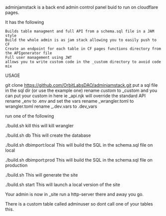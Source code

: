adminjamstack is a back end admin control panel buid to run on cloudflare pages.

It has the following

    Builds table managment and full API from a schema.sql file in a JAM style
    Build the whole admin is as jam stack allowing you to easily push to CF
    Create an endpoint for each table in CF pages functions directory from the APIgenerator file
    Full user management using JWT
    allows you to write custom code in the _custom directory to avoid code mix

USAGE

git clone https://github.com/OrbitLabsDAO/adminjamstack.git
put a sql file in the sql dir (or use the example one)
rename _custom_ to \_custom and you can put your custom in here ie \_api.njk will override the standard API
rename \_env to .env and set the vars
rename \_wrangler.toml to wrangler.toml
rename \_.dev.vars to .dev_vars

run one of the following

./build.sh kill
this will kill wrangler

./build.sh db
This will create the database

./build.sh dbimport:local
This will build the SQL in the schema.sql file on local

./build.sh dbimport:prod
This will build the SQL in the schema.sql file on production

./build.sh
This will generate the site

./build.sh start
This will launch a local version of the site

Your admin is now in \_site run a http-server there and away you go.

There is a custom table called adminuser so dont call one of your tables this.
